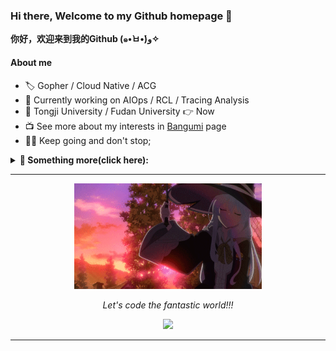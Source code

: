 <!--
**kagaya85/kagaya85** is a ✨ _special_ ✨ repository because its `README.md` (this file) appears on your GitHub profile.

Here are some ideas to get you started:

- 🔭 I’m currently working on ...
- 🌱 I’m currently learning ...
- 👯 I’m looking to collaborate on ...
- 🤔 I’m looking for help with ...
- 💬 Ask me about ...
- 📫 How to reach me: ...
- 😄 Pronouns: ...
- ⚡ Fun fact: ...
-->
### Hi there, Welcome to my Github homepage 👋
**你好，欢迎来到我的Github (๑•̀ㅂ•́)و✧**

#### About me

- 🏷️ Gopher / Cloud Native / ACG
- 🔭 Currently working on AIOps / RCL / Tracing Analysis
- 🏫 Tongji University / Fudan University 👉 Now
- 📺 See more about my interests in [Bangumi](https://bangumi.tv/user/kagaya85) page
- 🏃‍♂️ Keep going and don't stop;

<details>
    <summary><b>🌈 Something more(click here):</b></summary>
    <br>

<p aligin="center">
    <img align="center" height="165" src="https://github-readme-stats.vercel.app/api?username=kagaya85&show_icons=true&hide_border=true&icon_color=586069&theme=vue-dark">
    <img align="center" height="165" src="https://github-readme-stats.vercel.app/api/top-langs/?username=kagaya85&hide_langs_below=1&hide_border=true&theme=vue-dark&line_height=27&layout=compact"/>
</p>

#### Working with

<p align="center">
    <img src="https://raw.githubusercontent.com/devicons/devicon/master/icons/go/go-original.svg" alt="go" width="40" height="40"/>
    <img src="https://raw.githubusercontent.com/devicons/devicon/master/icons/docker/docker-original.svg" alt="docker" width="40" height="40"/>
    <img src="https://raw.githubusercontent.com/devicons/devicon/master/icons/kubernetes/kubernetes-plain.svg" alt="kubernetes" width="40" height="40"/>
    <img src="https://raw.githubusercontent.com/devicons/devicon/master/icons/java/java-original.svg" alt="rust" width="40" height="40"/>
</p>

#### Interested in

<p align="center">
    <img src="https://raw.githubusercontent.com/devicons/devicon/master/icons/linux/linux-original.svg" alt="rust" width="40" height="40"/>
    <img src="https://raw.githubusercontent.com/devicons/devicon/master/icons/rust/rust-plain.svg" alt="rust" width="40" height="40"/>
</p>

#### Something may use

<p align="center">
    <img src="https://raw.githubusercontent.com/devicons/devicon/master/icons/vuejs/vuejs-original.svg" alt="vuejs" width="40" height="40"/>
    <img src="https://raw.githubusercontent.com/devicons/devicon/master/icons/javascript/javascript-original.svg" alt="javascript" width="40" height="40"/>
    <img src="https://raw.githubusercontent.com/devicons/devicon/master/icons/python/python-original.svg" alt="python" width="40" height="40"/>
</p>

</details>

---

<p align="center">
    <img src="img/irena.gif" width="300" />
</p>
<p align="center">
    <i>Let's code the fantastic world!!!</i>
</p>
<p align="center">
    <img src="https://jwenjian-visitor-badge-5.glitch.me/badge?page_id=kagaya85.kagaya85"></img>
</p>

---
